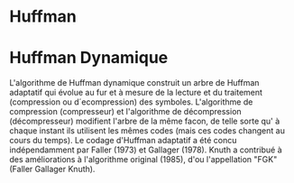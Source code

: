 # Huffman
# Huffman Dynamique
L'algorithme de Huffman dynamique construit un arbre de Huffman adaptatif qui évolue au fur et à mesure de la lecture et du traitement (compression ou d´ecompression) des symboles.
L'algorithme de compression (compresseur) et l'algorithme de décompression (décompresseur) modifient
l'arbre de la même facon, de telle sorte qu' à chaque instant ils utilisent les mêmes codes (mais ces codes
changent au cours du temps).
Le codage d'Huffman adaptatif a été concu indépendamment par Faller (1973) et Gallager (1978).
Knuth a contribué à des améliorations à l'algorithme original (1985), d'ou l'appellation "FGK" (Faller Gallager Knuth).